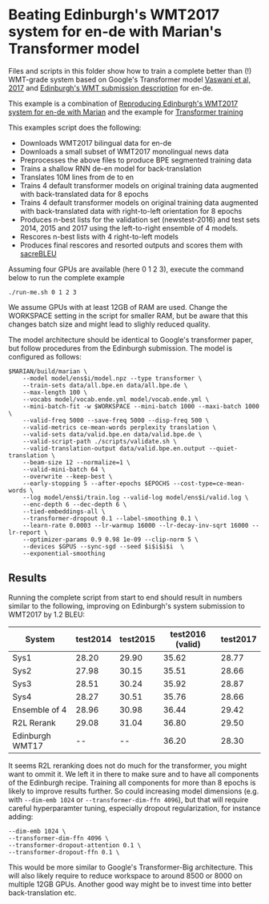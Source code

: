 # Beating Edinburgh's WMT2017 system for en-de with Marian's Transformer model

Files and scripts in this folder show how to train a complete better than (!) WMT-grade system
based on Google's Transformer model [Vaswani et al, 2017](https://arxiv.org/abs/1706.03762)
and [Edinburgh's WMT submission description](http://www.aclweb.org/anthology/W17-4739) for en-de.

This example is a combination of [Reproducing Edinburgh's WMT2017 system for en-de with Marian](../wmt2017-uedin/)
and the example for [Transformer training](../transformer)

This examples script does the following:

* Downloads WMT2017 bilingual data for en-de
* Downloads a small subset of WMT2017 monolingual news data
* Preprocesses the above files to produce BPE segmented training data
* Trains a shallow RNN de-en model for back-translation
* Translates 10M lines from de to en
* Trains 4 default transformer models on original training data augmented with back-translated data for 8 epochs
* Trains 4 default transformer models on original training data augmented with back-translated data with right-to-left orientation for 8 epochs
* Produces n-best lists for the validation set (newstest-2016) and test sets 2014, 2015 and 2017 using the left-to-right ensemble of 4 models.
* Rescores n-best lists with 4 right-to-left models
* Produces final rescores and resorted outputs and scores them with [sacreBLEU](https://github.com/mjpost/sacreBLEU)

Assuming four GPUs are available (here 0 1 2 3), execute the command below
to run the complete example

```
./run-me.sh 0 1 2 3
```

We assume GPUs with at least 12GB of RAM are used. Change the WORKSPACE setting in the script for smaller RAM, but
be aware that this changes batch size and might lead to slighly reduced quality.

The model architecture should be identical to Google's transformer paper, but follow procedures from the Edinburgh submission.
The model is configured as follows:

```
$MARIAN/build/marian \
    --model model/ens$i/model.npz --type transformer \
    --train-sets data/all.bpe.en data/all.bpe.de \
    --max-length 100 \
    --vocabs model/vocab.ende.yml model/vocab.ende.yml \
    --mini-batch-fit -w $WORKSPACE --mini-batch 1000 --maxi-batch 1000 \
    --valid-freq 5000 --save-freq 5000 --disp-freq 500 \
    --valid-metrics ce-mean-words perplexity translation \
    --valid-sets data/valid.bpe.en data/valid.bpe.de \
    --valid-script-path ./scripts/validate.sh \
    --valid-translation-output data/valid.bpe.en.output --quiet-translation \
    --beam-size 12 --normalize=1 \
    --valid-mini-batch 64 \
    --overwrite --keep-best \
    --early-stopping 5 --after-epochs $EPOCHS --cost-type=ce-mean-words \
    --log model/ens$i/train.log --valid-log model/ens$i/valid.log \
    --enc-depth 6 --dec-depth 6 \
    --tied-embeddings-all \
    --transformer-dropout 0.1 --label-smoothing 0.1 \
    --learn-rate 0.0003 --lr-warmup 16000 --lr-decay-inv-sqrt 16000 --lr-report \
    --optimizer-params 0.9 0.98 1e-09 --clip-norm 5 \
    --devices $GPUS --sync-sgd --seed $i$i$i$i  \
    --exponential-smoothing
```

## Results

Running the complete script from start to end should result in numbers similar to the following,
improving on Edinburgh's system submission to WMT2017 by 1.2 BLEU:

|System           | test2014 | test2015 | test2016 (valid) | test2017 |
|-----------------|----------|----------|------------------|----------|
| Sys1 | 28.20 | 29.90 | 35.62 | 28.77 |
| Sys2 | 27.98 | 30.15 | 35.51 | 28.66 |
| Sys3 | 28.51 | 30.24 | 35.92 | 28.87 |
| Sys4 | 28.27 | 30.51 | 35.76 | 28.66 |
| Ensemble of 4 | 28.96 | 30.98 | 36.44 | 29.42 |
| R2L Rerank | 29.08    | 31.04    | 36.80            | 29.50    |
|Edinburgh WMT17  | --       |  --      | 36.20            | 28.30    |

It seems R2L reranking does not do much for the transformer, you might want to ommit it. We left it in there
to make sure and to have all components of the Edinburgh recipe.
Training all components for more than 8 epochs is likely to improve results further.
So could increasing model dimensions (e.g. with `--dim-emb 1024` or `--transformer-dim-ffn 4096`), but that will
require careful hyperparamter tuning, especially dropout regularization, for instance adding:

```
--dim-emb 1024 \
--transformer-dim-ffn 4096 \
--transformer-dropout-attention 0.1 \
--transformer-dropout-ffn 0.1 \
```

This would be more similar to Google's Transformer-Big architecture. This will also likely require to reduce workspace to
around 8500 or 8000 on multiple 12GB GPUs. Another good way might be to invest time into better back-translation etc.
